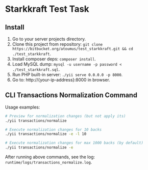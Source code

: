 # Starkkraft Test Task

## Install

1. Go to your server projects directory.
1. Clone this project from repository: `git clone https://bitbucket.org/atoumus/test_starkkraft.git && cd ./test_starkkraft`.
1. Install composer deps: `composer install`.
1. Load MySQL dump: `mysql -u username -p password < ./test_starkkraft.sql`.
1. Run PHP built-in server: `./yii serve 0.0.0.0 -p 8000`.
1. Go to: http://{your-ip-address}:8000 in browser.

## CLI Transactions Normalization Command

Usage examples:
```bash
# Preview for normalization changes (but not apply its)
./yii transactions/normalize

# Execute normalization changes for 10 backs
./yii transactions/normalize -e -l 10

# Execute normalization changes for max 1000 backs (by default)
./yii transactions/normalize -e
```

After running above commands, see the log: `runtime/logs/transactions_normalize.log`.